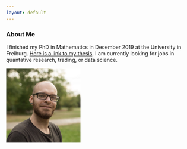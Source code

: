 ```yaml
---
layout: default
---
```

### About Me
I finished my PhD in Mathematics in December 2019 at the University in Freiburg. [Here is a link to my thesis](https://freidok.uni-freiburg.de/data/165780).
I am currently looking for jobs in quantative research, trading, or data science. 

<img src="/assets/ProfilePic.jpg" alt="me" width="200"/>



